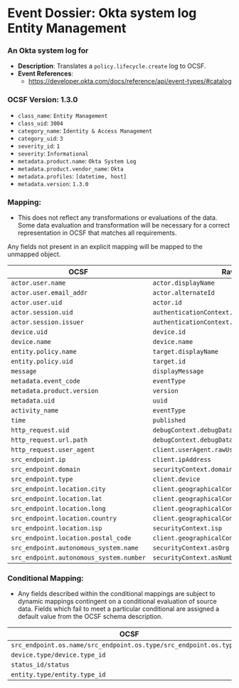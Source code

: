 # Event Dossier: Okta system log Entity Management

### An Okta system log for 
- **Description**: Translates a `policy.lifecycle.create` log to OCSF.
- **Event References**:
  - https://developer.okta.com/docs/reference/api/event-types/#catalog

 ### OCSF Version: 1.3.0
  - `class_name`: `Entity Management`
  - `class_uid`: `3004`
  - `category_name`: `Identity & Access Management`
  - `category_uid`: `3`
  - `severity_id`: `1`
  - `severity`: `Informational`
  - `metadata.product.name`: `Okta System Log`
  - `metadata.product.vendor_name`: `Okta`
  - `metadata.profiles`: `[datetime, host]`
  - `metadata.version`: `1.3.0`

### Mapping:
 - This does not reflect any transformations or evaluations of the data. Some data evaluation and transformation will be necessary for a correct representation in OCSF that matches all requirements.

Any fields not present in an explicit mapping will be mapped to the unmapped object.

| OCSF                       | Raw             |
| -------------------------- | ----------------|
|`actor.user.name`|`actor.displayName`|
|`actor.user.email_addr`|`actor.alternateId`|
|`actor.user.uid`|`actor.id`|
|`actor.session.uid`|`authenticationContext.externalSessionId`|
|`actor.session.issuer`|`authenticationContext.issuer.id`|
|`device.uid`|`device.id`|
|`device.name`|`device.name`|
|`entity.policy.name`|`target.displayName`|
|`entity.policy.uid`|`target.id`|
|`message`|`displayMessage`|
|`metadata.event_code`|`eventType`|
|`metadata.product.version`|`version`|
|`metadata.uid`|`uuid`|
|`activity_name`|`eventType`|
|`time`|`published`|
|`http_request.uid`|`debugContext.debugData.requestId`|
|`http_request.url.path`|`debugContext.debugData.url`|
|`http_request.user_agent`|`client.userAgent.rawUserAgent`|
|`src_endpoint.ip`|`client.ipAddress`|
|`src_endpoint.domain`|`securityContext.domain`|
|`src_endpoint.type`|`client.device`|
|`src_endpoint.location.city`|`client.geographicalContext.city`|
|`src_endpoint.location.lat`|`client.geographicalContext.geolocation.lat`|
|`src_endpoint.location.long`|`client.geographicalContext.geolocation.lon`|
|`src_endpoint.location.country`|`client.geographicalContext.country`|
|`src_endpoint.location.isp`|`securityContext.isp`|
|`src_endpoint.location.postal_code`|`client.geographicalContext.postalCode`|
|`src_endpoint.autonomous_system.name`|`securityContext.asOrg`|
|`src_endpoint.autonomous_system.number`|`securityContext.asNumber`|

### Conditional Mapping:
 - Any fields described within the conditional mappings are subject to dynamic mappings contingent on a conditional evaluation of source data. Fields which fail to meet a particular conditional are assigned a default value from the OCSF schema description.

| OCSF                       | Raw             |
| -------------------------- | ----------------|
|`src_endpoint.os.name/src_endpoint.os.type/src_endpoint.os.type_id`|`client.userAgent.os`|
|`device.type/device.type_id`|`device.os_platform`|
|`status_id/status`|`outcome.result`|
|`entity.type/entity.type_id`|`target.type`|


